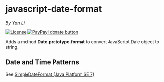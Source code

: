 # javascript-date-format #
*By [Yan Li](https://github.com/yanli0303)* 

[![License](https://img.shields.io/badge/License-MIT-brightgreen.svg)](https://github.com/yanli0303/javascript-date-format/blob/master/LICENSE.md)
[![PayPayl donate button](http://img.shields.io/badge/paypal-donate-orange.svg)](https://www.paypal.com/cgi-bin/webscr?cmd=_donations&business=silentwait4u%40gmail%2ecom&lc=US&item_name=Yan%20Li&no_note=0&currency_code=USD&bn=PP%2dDonationsBF%3apaypal%2ddonate%2ejpg%3aNonHostedGuest)

Adds a method **Date.prototype.format** to convert JavaScript Date object to string.

## Date and Time Patterns ##

See [SimpleDateFormat (Java Platform SE 7)](http://docs.oracle.com/javase/7/docs/api/java/text/SimpleDateFormat.html)
